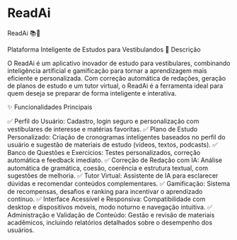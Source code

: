 # ReadAi

ReadAi 📚🤖

Plataforma Inteligente de Estudos para Vestibulandos
📌 Descrição

O ReadAi é um aplicativo inovador de estudo para vestibulares, combinando inteligência artificial e gamificação para tornar a aprendizagem mais eficiente e personalizada. Com correção automática de redações, geração de planos de estudo e um tutor virtual, o ReadAi é a ferramenta ideal para quem deseja se preparar de forma inteligente e interativa.


✨ Funcionalidades Principais

✅ Perfil do Usuário: Cadastro, login seguro e personalização com vestibulares de interesse e matérias favoritas.
✅ Plano de Estudo Personalizado: Criação de cronogramas inteligentes baseados no perfil do usuário e sugestão de materiais de estudo (vídeos, textos, podcasts).
✅ Banco de Questões e Exercícios: Testes personalizados, correção automática e feedback imediato.
✅ Correção de Redação com IA: Análise automática de gramática, coesão, coerência e estrutura textual, com sugestões de melhoria.
✅ Tutor Virtual: Assistente de IA para esclarecer dúvidas e recomendar conteúdos complementares.
✅ Gamificação: Sistema de recompensas, desafios e ranking para incentivar o aprendizado contínuo.
✅ Interface Acessível e Responsiva: Compatibilidade com desktop e dispositivos móveis, modo noturno e navegação intuitiva.
✅ Administração e Validação de Conteúdo: Gestão e revisão de materiais acadêmicos, incluindo relatórios detalhados sobre o desempenho dos usuários.
  
